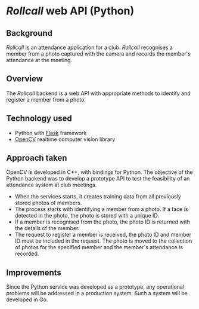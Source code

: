 # *Rollcall* web API (Python)

## Background
*Rollcall* is an attendance application for a club. *Rollcall* recognises a member from a photo captured with the camera and records the member's attendance at the meeting.

## Overview
The *Rollcall* backend is a web API with appropriate methods to identify and register a member from a photo.

## Technology used
- Python with [Flask](https://flask.palletsprojects.com/en/2.1.x/) framework
- [OpenCV](https://opencv.org/) realtime computer vision library

## Approach taken
OpenCV is developed in C++, with bindings for Python. The objective of the Python backend was to develop a prototype API to test the feasibility of an attendance system at club meetings.

- When the services starts, it creates training data from all previously stored photos of members.
- The process starts with identifying a member from a photo. If a face is detected in the photo, the photo is stored with a unique ID.
- If a member is recognised from the photo, the photo ID is returned with the details of the member.
- The request to register a member is received, the photo ID and member ID must be included in the request. The photo is moved to the collection of photos for the specified member and the member's attendance is recorded.

## Improvements
Since the Python service was developed as a prototype, any operational problems will be addressed in a production system. Such a system will be developed in Go.

